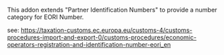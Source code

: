 This addon extends "Partner Identification Numbers" to provide a number
category for EORI Number.

see:
<https://taxation-customs.ec.europa.eu/customs-4/customs-procedures-import-and-export-0/customs-procedures/economic-operators-registration-and-identification-number-eori_en>

